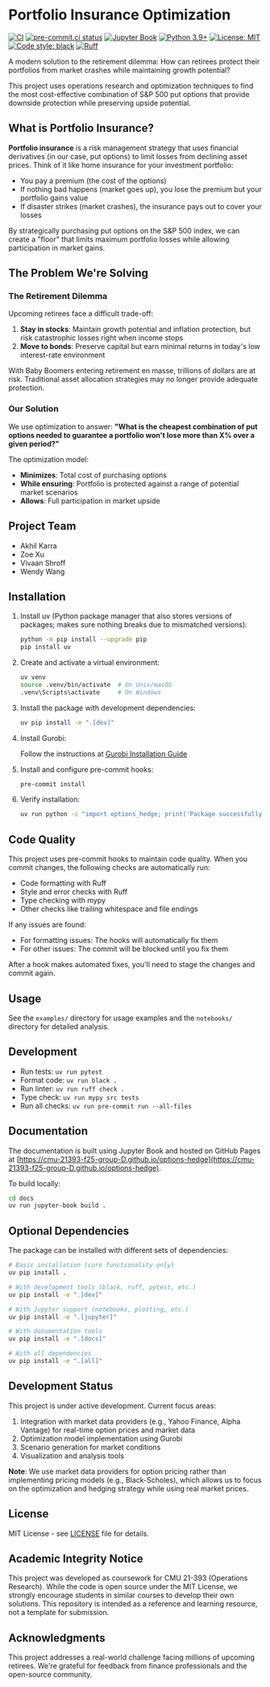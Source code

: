 # Portfolio Insurance Optimization

[![CI](https://github.com/cmu-21393-f25-group-D/options-hedge/actions/workflows/ci.yml/badge.svg)](https://github.com/cmu-21393-f25-group-D/options-hedge/actions/workflows/ci.yml)
[![pre-commit.ci status](https://results.pre-commit.ci/badge/github/cmu-21393-f25-group-D/options-hedge/main.svg)](https://results.pre-commit.ci/latest/github/cmu-21393-f25-group-D/options-hedge/main)
[![Jupyter Book](https://img.shields.io/badge/Jupyter%20Book-Docs-blue?logo=jupyter)](https://cmu-21393-f25-group-D.github.io/options-hedge)
[![Python 3.9+](https://img.shields.io/badge/python-3.9+-blue.svg)](https://www.python.org/downloads/)
[![License: MIT](https://img.shields.io/badge/License-MIT-yellow.svg)](https://opensource.org/licenses/MIT)
[![Code style: black](https://img.shields.io/badge/code%20style-black-000000.svg)](https://github.com/psf/black)
[![Ruff](https://img.shields.io/endpoint?url=https://raw.githubusercontent.com/astral-sh/ruff/main/assets/badge/v2.json)](https://github.com/astral-sh/ruff)

A modern solution to the retirement dilemma: How can retirees protect their portfolios from market crashes while maintaining growth potential?

This project uses operations research and optimization techniques to find the most cost-effective combination of S&P 500 put options that provide downside protection while preserving upside potential.

## What is Portfolio Insurance?

**Portfolio insurance** is a risk management strategy that uses financial derivatives (in our case, put options) to limit losses from declining asset prices. Think of it like home insurance for your investment portfolio:

- You pay a premium (the cost of the options)
- If nothing bad happens (market goes up), you lose the premium but your portfolio gains value
- If disaster strikes (market crashes), the insurance pays out to cover your losses

By strategically purchasing put options on the S&P 500 index, we can create a "floor" that limits maximum portfolio losses while allowing participation in market gains.

## The Problem We're Solving

### The Retirement Dilemma

Upcoming retirees face a difficult trade-off:

1. **Stay in stocks**: Maintain growth potential and inflation protection, but risk catastrophic losses right when income stops
2. **Move to bonds**: Preserve capital but earn minimal returns in today's low interest-rate environment

With Baby Boomers entering retirement en masse, trillions of dollars are at risk. Traditional asset allocation strategies may no longer provide adequate protection.

### Our Solution

We use optimization to answer: **"What is the cheapest combination of put options needed to guarantee a portfolio won't lose more than X% over a given period?"**

The optimization model:

- **Minimizes**: Total cost of purchasing options
- **While ensuring**: Portfolio is protected against a range of potential market scenarios
- **Allows**: Full participation in market upside

## Project Team

- Akhil Karra
- Zoe Xu
- Vivaan Shroff
- Wendy Wang

## Installation

1. Install uv (Python package manager that also stores versions of packages; makes sure nothing breaks due to mismatched versions):

   ```bash
   python -m pip install --upgrade pip
   pip install uv
   ```

1. Create and activate a virtual environment:

   ```bash
   uv venv
   source .venv/bin/activate  # On Unix/macOS
   .venv\Scripts\activate     # On Windows
   ```

1. Install the package with development dependencies:

   ```bash
   uv pip install -e ".[dev]"
   ```

1. Install Gurobi:

   Follow the instructions at [Gurobi Installation Guide](https://www.gurobi.com/documentation/quickstart.html)

1. Install and configure pre-commit hooks:

   ```bash
   pre-commit install
   ```

1. Verify installation:

   ```bash
   uv run python -c "import options_hedge; print('Package successfully installed!')"
   ```

## Code Quality

This project uses pre-commit hooks to maintain code quality. When you commit changes, the following checks are automatically run:

- Code formatting with Ruff
- Style and error checks with Ruff
- Type checking with mypy
- Other checks like trailing whitespace and file endings

If any issues are found:

- For formatting issues: The hooks will automatically fix them
- For other issues: The commit will be blocked until you fix them

After a hook makes automated fixes, you'll need to stage the changes and commit again.

## Usage

See the `examples/` directory for usage examples and the `notebooks/` directory for detailed analysis.

## Development

- Run tests: `uv run pytest`
- Format code: `uv run black .`
- Run linter: `uv run ruff check .`
- Type check: `uv run mypy src tests`
- Run all checks: `uv run pre-commit run --all-files`

## Documentation

The documentation is built using Jupyter Book and hosted on GitHub Pages at [https://cmu-21393-f25-group-D.github.io/options-hedge](https://cmu-21393-f25-group-D.github.io/options-hedge).

To build locally:

```bash
cd docs
uv run jupyter-book build .
```

## Optional Dependencies

The package can be installed with different sets of dependencies:

```bash
# Basic installation (core functionality only)
uv pip install .

# With development tools (black, ruff, pytest, etc.)
uv pip install -e ".[dev]"

# With Jupyter support (notebooks, plotting, etc.)
uv pip install -e ".[jupyter]"

# With documentation tools
uv pip install -e ".[docs]"

# With all dependencies
uv pip install -e ".[all]"
```

## Development Status

This project is under active development. Current focus areas:

1. Integration with market data providers (e.g., Yahoo Finance, Alpha Vantage) for real-time option prices and market data
2. Optimization model implementation using Gurobi
3. Scenario generation for market conditions
4. Visualization and analysis tools

**Note**: We use market data providers for option pricing rather than implementing pricing models (e.g., Black-Scholes), which allows us to focus on the optimization and hedging strategy while using real market prices.

## License

MIT License - see [LICENSE](LICENSE) file for details.

## Academic Integrity Notice

This project was developed as coursework for CMU 21-393 (Operations Research). While the code is open source under the MIT License, we strongly encourage students in similar courses to develop their own solutions. This repository is intended as a reference and learning resource, not a template for submission.

## Acknowledgments

This project addresses a real-world challenge facing millions of upcoming retirees. We're grateful for feedback from finance professionals and the open-source community.
